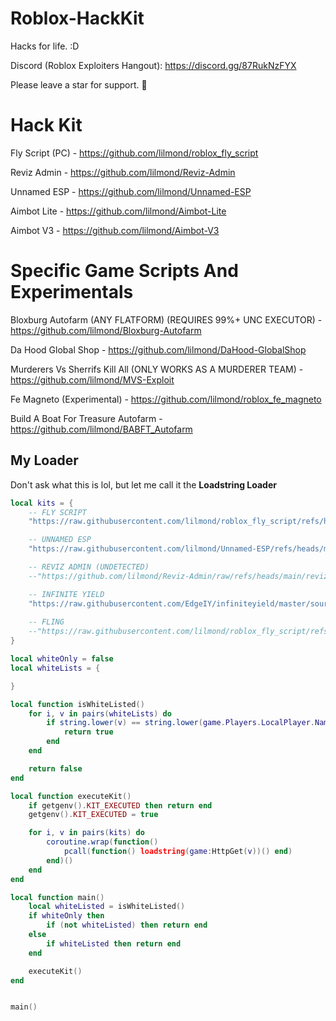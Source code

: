 # Roblox-HackKit
Hacks for life. :D

Discord (Roblox Exploiters Hangout): https://discord.gg/87RukNzFYX

Please leave a star for support. 💖

# Hack Kit
Fly Script (PC) - https://github.com/lilmond/roblox_fly_script

Reviz Admin - https://github.com/lilmond/Reviz-Admin

Unnamed ESP - https://github.com/lilmond/Unnamed-ESP

Aimbot Lite - https://github.com/lilmond/Aimbot-Lite

Aimbot V3 - https://github.com/lilmond/Aimbot-V3

# Specific Game Scripts And Experimentals
Bloxburg Autofarm (ANY FLATFORM) (REQUIRES 99%+ UNC EXECUTOR) - https://github.com/lilmond/Bloxburg-Autofarm

Da Hood Global Shop - https://github.com/lilmond/DaHood-GlobalShop

Murderers Vs Sherrifs Kill All (ONLY WORKS AS A MURDERER TEAM) - https://github.com/lilmond/MVS-Exploit

Fe Magneto (Experimental) - https://github.com/lilmond/roblox_fe_magneto

Build A Boat For Treasure Autofarm - https://github.com/lilmond/BABFT_Autofarm

## My Loader
Don't ask what this is lol, but let me call it the **Loadstring Loader**

```lua
local kits = {
    -- FLY SCRIPT
    "https://raw.githubusercontent.com/lilmond/roblox_fly_script/refs/heads/main/latest.lua",

    -- UNNAMED ESP
    "https://raw.githubusercontent.com/lilmond/Unnamed-ESP/refs/heads/master/UnnamedESP.lua",

    -- REVIZ ADMIN (UNDETECTED)
    --"https://github.com/lilmond/Reviz-Admin/raw/refs/heads/main/reviz_admin_undetected.lua",

    -- INFINITE YIELD
    "https://raw.githubusercontent.com/EdgeIY/infiniteyield/master/source",
    
    -- FLING
    --"https://raw.githubusercontent.com/lilmond/roblox_fly_script/refs/heads/main/fling_v1.5.lua"
}

local whiteOnly = false
local whiteLists = {

}

local function isWhiteListed()
    for i, v in pairs(whiteLists) do
        if string.lower(v) == string.lower(game.Players.LocalPlayer.Name) then
            return true
        end
    end

    return false
end

local function executeKit()
    if getgenv().KIT_EXECUTED then return end
    getgenv().KIT_EXECUTED = true

    for i, v in pairs(kits) do
        coroutine.wrap(function()
            pcall(function() loadstring(game:HttpGet(v))() end)
        end)()
    end
end

local function main()
    local whiteListed = isWhiteListed()
    if whiteOnly then
        if (not whiteListed) then return end
    else
        if whiteListed then return end
    end

    executeKit()
end


main()
```
